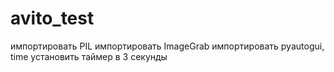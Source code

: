 # avito_test
импортировать PIL
импортировать ImageGrab
импортировать pyautogui, time
установить таймер в 3 секунды
